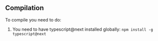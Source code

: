 ## Compilation

To compile you need to do:

1. You need to have typescript@next installed globally:
`npm install -g typescript@next`
